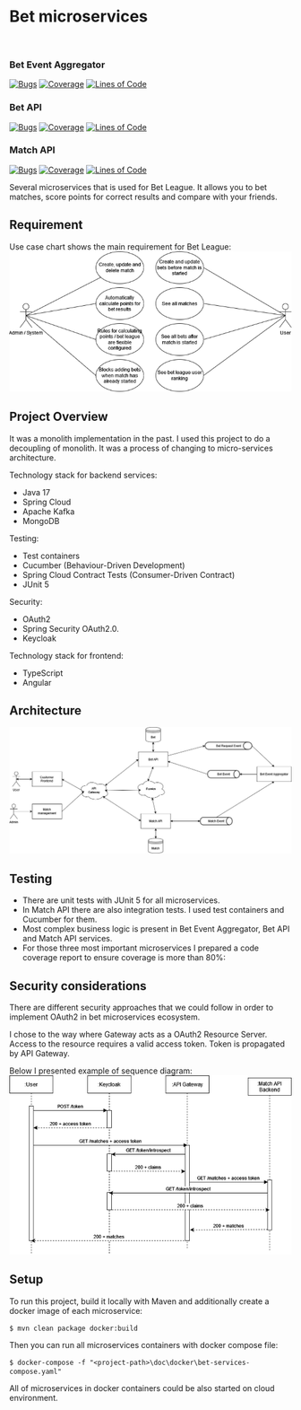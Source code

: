 # Bet microservices
[![<PiotrMichalowski96>](https://circleci.com/gh/PiotrMichalowski96/bet-microservices.svg?style=svg)](https://circleci.com/gh/PiotrMichalowski96/bet-microservices)

### Bet Event Aggregator
[![Bugs](https://sonarcloud.io/api/project_badges/measure?project=piotrmichalowski96_bet-event-aggregator&metric=bugs)](https://sonarcloud.io/dashboard?id=piotrmichalowski96_bet-event-aggregator)
[![Coverage](https://sonarcloud.io/api/project_badges/measure?project=piotrmichalowski96_bet-event-aggregator&metric=coverage)](https://sonarcloud.io/dashboard?id=piotrmichalowski96_bet-event-aggregator)
[![Lines of Code](https://sonarcloud.io/api/project_badges/measure?project=piotrmichalowski96_bet-event-aggregator&metric=ncloc)](https://sonarcloud.io/dashboard?id=piotrmichalowski96_bet-event-aggregator)

### Bet API
[![Bugs](https://sonarcloud.io/api/project_badges/measure?project=piotrmichalowski96_bet-api&metric=bugs)](https://sonarcloud.io/dashboard?id=piotrmichalowski96_bet-api)
[![Coverage](https://sonarcloud.io/api/project_badges/measure?project=piotrmichalowski96_bet-api&metric=coverage)](https://sonarcloud.io/dashboard?id=piotrmichalowski96_bet-api)
[![Lines of Code](https://sonarcloud.io/api/project_badges/measure?project=piotrmichalowski96_bet-api&metric=ncloc)](https://sonarcloud.io/dashboard?id=piotrmichalowski96_bet-api)

### Match API
[![Bugs](https://sonarcloud.io/api/project_badges/measure?project=piotrmichalowski96_match-api&metric=bugs)](https://sonarcloud.io/dashboard?id=piotrmichalowski96_match-api)
[![Coverage](https://sonarcloud.io/api/project_badges/measure?project=piotrmichalowski96_match-api&metric=coverage)](https://sonarcloud.io/dashboard?id=piotrmichalowski96_match-api)
[![Lines of Code](https://sonarcloud.io/api/project_badges/measure?project=piotrmichalowski96_match-api&metric=ncloc)](https://sonarcloud.io/dashboard?id=piotrmichalowski96_match-api)


Several microservices that is used for Bet League. It allows you to bet matches, score points for correct results and compare with your friends.

## Requirement
Use case chart shows the main requirement for Bet League:
![alt text](https://github.com/PiotrMichalowski96/bet-microservices/blob/master/doc/bet-microservices-requirements.png?raw=true)

## Project Overview
It was a monolith implementation in the past. I used this project to do a decoupling of monolith. It was a process of changing to micro-services architecture.

Technology stack for backend services:
- Java 17
- Spring Cloud
- Apache Kafka
- MongoDB

Testing:
- Test containers
- Cucumber (Behaviour-Driven Development)
- Spring Cloud Contract Tests (Consumer-Driven Contract)
- JUnit 5

Security:
- OAuth2
- Spring Security OAuth2.0.
- Keycloak

Technology stack for frontend:
- TypeScript
- Angular

## Architecture
![alt text](https://github.com/PiotrMichalowski96/bet-microservices/blob/master/doc/bet-microservices-architecture-3.png?raw=true)

## Testing
- There are unit tests with JUnit 5 for all microservices.
- In Match API there are also integration tests. I used test containers and Cucumber for them.
- Most complex business logic is present in Bet Event Aggregator, Bet API and Match API services.
- For those three most important microservices I prepared a code coverage report to ensure coverage is more than 80%:

## Security considerations
There are different security approaches that we could follow in order to implement OAuth2 in bet microservices ecosystem.

I chose to the way where Gateway acts as a OAuth2 Resource Server. Access to the resource requires a valid access token. Token is propagated by API Gateway.

Below I presented example of sequence diagram:
![alt text](https://github.com/PiotrMichalowski96/bet-microservices/blob/master/doc/oauth2-bets-sequence-diagram.png?raw=true)

## Setup
To run this project, build it locally with Maven and additionally create a docker image of each microservice:
```
$ mvn clean package docker:build
```
Then you can run all microservices containers with docker compose file:
```
$ docker-compose -f "<project-path>\doc\docker\bet-services-compose.yaml"
```
All of microservices in docker containers could be also started on cloud environment.